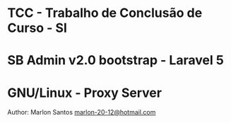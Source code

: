 # TCC - Trabalho de Conclusão de Curso - SI
# SB Admin v2.0 bootstrap - Laravel 5 
# GNU/Linux - Proxy Server
Author: Marlon Santos <marlon-20-12@hotmail.com>


